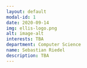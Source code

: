 ```yaml
---
layout: default
modal-id: 1
date: 2020-09-14
img: ellis-logo.png
alt: image-alt
interests: TBA
department: Computer Science
name: Sebastian Riedel
description: TBA 
---
```

